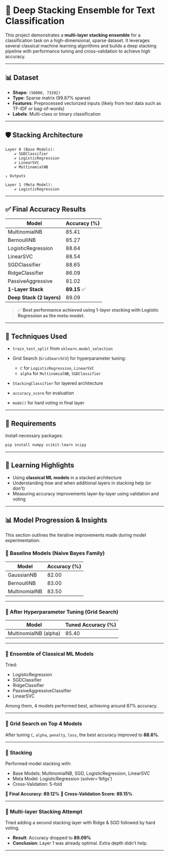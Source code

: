 # 🧠 Deep Stacking Ensemble for Text Classification

This project demonstrates a **multi-layer stacking ensemble** for a classification task on a high-dimensional, sparse dataset. It leverages several classical machine learning algorithms and builds a deep stacking pipeline with performance tuning and cross-validation to achieve high accuracy.

---

## 📊 Dataset

* **Shape**: `(50000, 73392)`
* **Type**: Sparse matrix (99.87% sparse)
* **Features**: Preprocessed vectorized inputs (likely from text data such as TF-IDF or bag-of-words)
* **Labels**: Multi-class or binary classification

---

## 🛡️ Stacking Architecture

```
Layer 0 (Base Models):
    ✔️ SGDClassifier
    ✔️ LogisticRegression
    ✔️ LinearSVC
    ✔️ MultinomialNB

↓ Outputs

Layer 1 (Meta Model):
    ✔️ LogisticRegression
```

---

## ✅ Final Accuracy Results

| Model                     | Accuracy (%) |
| ------------------------- | ------------ |
| MultinomialNB             | 85.41        |
| BernoulliNB               | 85.27        |
| LogisticRegression        | 88.64        |
| LinearSVC                 | 88.54        |
| SGDClassifier             | 88.65        |
| RidgeClassifier           | 86.09        |
| PassiveAggressive         | 81.02        |
| **1-Layer Stack**         | **89.15** ✅  |
| **Deep Stack (2 layers)** | 89.09        |

> ✅ **Best performance achieved using 1-layer stacking with Logistic Regression as the meta-model.**

---

## 🧪 Techniques Used

* `train_test_split` from `sklearn.model_selection`
* Grid Search (`GridSearchCV`) for hyperparameter tuning:

  * `C` for `LogisticRegression`, `LinearSVC`
  * `alpha` for `MultinomialNB`, `SGDClassifier`
* `StackingClassifier` for layered architecture
* `accuracy_score` for evaluation
* `mode()` for hard voting in final layer

---

## 🧠 Requirements

Install necessary packages:

```bash
pip install numpy scikit-learn scipy
```

---

## 🧠 Learning Highlights

* Using **classical ML models** in a stacked architecture
* Understanding how and when additional layers in stacking help (or don’t)
* Measuring accuracy improvements layer-by-layer using validation and voting

---

## 📊 Model Progression & Insights

This section outlines the iterative improvements made during model experimentation:

### 🔹 Baseline Models (Naive Bayes Family)

| Model         | Accuracy (%) |
| ------------- | ------------ |
| GaussianNB    | 82.00        |
| BernoulliNB   | 83.00        |
| MultinomialNB | 83.50        |

---

### 🔹 After Hyperparameter Tuning (Grid Search)

| Model                 | Tuned Accuracy (%) |
| --------------------- | ------------------ |
| MultinomialNB (alpha) | 85.40              |

---

### 🔹 Ensemble of Classical ML Models

Tried:

* LogisticRegression
* SGDClassifier
* RidgeClassifier
* PassiveAggressiveClassifier
* LinearSVC

Among them, 4 models performed best, achieving around 87% accuracy.

---

### 🔹 Grid Search on Top 4 Models

After tuning `C`, `alpha`, `penalty`, `loss`, the best accuracy improved to **88.6%**.

---

### 🔹 Stacking

Performed model stacking with:

* Base Models: MultinomialNB, SGD, LogisticRegression, LinearSVC
* Meta Model: LogisticRegression (solver='lbfgs')
* Cross-Validation: 5-fold

**🌟 Final Accuracy: 89.12%**
**🌟 Cross-Validation Score: 89.15%**

---

### 🔹 Multi-layer Stacking Attempt

Tried adding a second stacking layer with Ridge & SGD followed by hard voting.

* **Result**: Accuracy dropped to **89.09%**
* **Conclusion**: Layer 1 was already optimal. Extra depth didn’t help.

---
